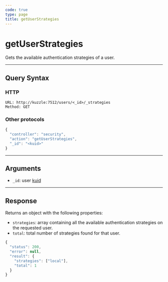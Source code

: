 ```yaml
---
code: true
type: page
title: getUserStrategies
---
```


# getUserStrategies



Gets the available authentication strategies of a user.

---

## Query Syntax

### HTTP

```http
URL: http://kuzzle:7512/users/<_id>/_strategies
Method: GET
```

### Other protocols

```js
{
  "controller": "security",
  "action": "getUserStrategies",
  "_id": "<kuid>"
}
```

---

## Arguments

- `_id`: user [kuid](/core/2/guides/kuzzle-depth/authentication#the-kuzzle-user-identifier)

---

## Response

Returns an object with the following properties:

- `strategies`: array containing all the available authentication strategies on the requested user.
- `total`: total number of strategies found for that user.

```js
{
  "status": 200,
  "error": null,
  "result": {
    "strategies": ["local"],
    "total": 1
  }
}
```
